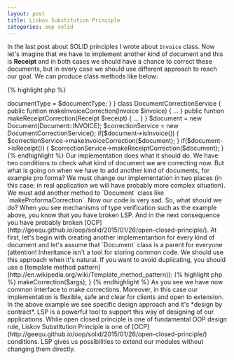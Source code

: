 ```yaml
---
layout: post
title: Liskov Substitution Principle
categories: oop solid
---
```


In the last post about SOLID principles I wrote about `Invoice` class. Now let's imagine that we have to implement another kind of document and this is **Receipt** and in both cases we should have a chance to correct these documents, but in every case we should use different approach to reach our goal. We can produce class methods like  below:

{% highlight php %}

<?php

class Document
{
	const INVOICE = 'invoice';
	const RECEIPT = 'receipt';

	/**
     * @var string
     */
	private $documentType;

	public function __construct($documentType) 
	{
		$this->documentType = $documentType;
	}
}

class DocumentCorrectionService
{
	public funtion makeInvoiceCorrection(Invoice $invoice)
	{ ... }

	public funtion makeReceiptCorrection(Receipt $receipt)
	{ ... }
}

$document = new Document(Document::INVOICE);
$correctionService = new DocumentCorrectionService();

if($document->isInvoice()) {
	$correctionService->makeInvoiceCorrection($document);
}

if($document->isReceipt()) {
	$correctionService->makeReceiptCorrection($document);
}

{% endhighlight %}

Our implementation does what it should do. We have two conditions to check what kind of document we are correcting now. But what is going on when we have to add another kind of documents, for example pro forma? We must change our implementation in two places (in this case; in real application we will have probably more complex situation). We must add another method to `Document` class like `makeProformaCorrection`. Now our code is very sad.

So, what should we do?

When you see mechanisms of type verification such as the example above, you  know that you have broken LSP. And in the next consequence you have probably broken [OCP](http://geequ.github.io/oop/solid/2015/01/26/open-closed-principle/). At first, let's begin with creating another implementantion for every kind of document and let's assume that `Document` class is a parent for everyone (attention! Inheritance isn't a tool for storing common code. We should use this approach when it's natural. If you want to avoid duplicating, you should use a [template method pattern](http://en.wikipedia.org/wiki/Template_method_pattern)):

{% highlight php %}

<?php

interface DocumentCorrectable
{
	public function makeCorrection($args);
}

abstract class AbstractDocument implements CorrectableDocument
{}

class Receipt extends Document implements CorrectableDocument
{}

class Invoice extends Document implements CorrectableDocument
{}

class ProformaInvoice extends Document implements CorrectableDocument
{}

{% endhighlight %}

Now let's look how to use this approach:

{% highlight php %}

$receipt = new Receipt();
$invoice = new Invoice();
$proforma = new ProformaInvoice();

$documentsArr = [$receipt, $invoice, $proforma];

foreach($documentsArr as $document) {
	$document->makeCorrection($args);
}

{% endhighlight %}

As you see we have now common interface to make corrections. Moreover, in this case our implementation is flexible, safe and clear for clients and open to extension.

In the above example we see specific design approach and it's *design by contract*. LSP is a powerful tool to support this way of designing of our applications. While open closed principle is one of fundamental OOP design rule, Liskov Substitution Principle is one of [OCP](http://geequ.github.io/oop/solid/2015/01/26/open-closed-principle/) conditions. LSP gives us possibilities to extend our modules without changing them directly.

